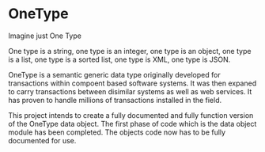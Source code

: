 # OneType
Imagine just One Type

One type is a string, one type is an integer, one type is an object, one type is a list, one type is a sorted list, one type is XML, one type is JSON.   

OneType is a semantic generic data type originally developed for transactions within compoent based software systems. It was then expaned to carry transactions between disimilar systems as well as web services.  It has proven to handle millions of transactions installed in the field.

This project intends to create a fully documented and fully function version of the OneType data object.  The first phase of code which is the data object module has been completed.  The objects code now has to be fully documented for use.


